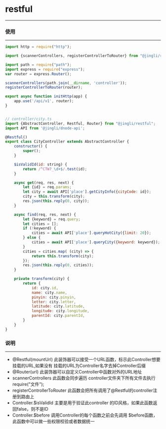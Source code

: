 # restful
---

### 使用
---

```javascript
import http = require("http");

import {scannerControllers, registerControllerToRouter} from "@jingli/restful";

import path = require("path");
import express = require("express");
var router = express.Router();

scannerControllers(path.join(__dirname, 'controller'));
registerControllerToRouter(router);

export async function initHttp(app) {
    app.use('/api/v1', router);
}


// controller/city.ts
import {AbstractController, Restful, Router} from "@jingli/restful";
import API from '@jingli/dnode-api';

@Restful()
export class CityController extends AbstractController {
    constructor() {
        super();
    }

    $isValidId(id: string) {
        return /^CTW?_\d+$/.test(id);
    }

    async get(req, res, next) {
        let {id} = req.params;
        let city = await API['place'].getCityInfo({cityCode: id});
        city = this.transform(city);
        res.json(this.reply(0, city));
    }

    async find(req, res, next) {
        let {keyword} = req.query;
        let cities = [];
        if (!keyword) {
            cities = await API['place'].queryHotCity({limit: 20});
        } else {
            cities = await API['place'].queryCity({keyword: keyword});
        }
        cities = cities.map( (city) => {
            return this.transform(city);
        });
        res.json(this.reply(0, cities));
    }

    private transform(city) {
        return {
            id: city.id,
            name: city.name,
            pinyin: city.pinyin,
            letter: city.letter,
            latitude: city.latitude,
            longitude: city.longitude,
            parentId: city.parentId,
        }
    }
}
```

### 说明
---

- @Restful(mountUrl) 此装饰器可以接受一个URL函数，标示此Controller想要挂载的URL,如果没有
  挂载的URL为Controller名字去掉Controller后缀
- @Router(url) 此装饰器可以自定义Controller中函数对外的URL地址
- scannerControllers 此函数会同步遍历 controller文件夹下所有文件去执行require("文件");
- registerControllerToRouter 此函数会把所有调用了@Restful的controller注册到路由上
- Controller.$isValidId 主要是用于验证此controller 的ID风格，如果此函数返回false，则不是ID
- Controller.$before 调用Controller的每个函数之前会先调用
    $before函数，此函数中可以做一些权限校验或者数据统一